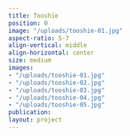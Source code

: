 ```yaml
---
title: Tooshie
position: 0
image: "/uploads/tooshie-01.jpg"
aspect-ratio: 5-7
align-vertical: middle
align-horizontal: center
size: medium
images:
- "/uploads/tooshie-01.jpg"
- "/uploads/tooshie-02.jpg"
- "/uploads/tooshie-03.jpg"
- "/uploads/tooshie-04.jpg"
- "/uploads/tooshie-05.jpg"
publication: 
layout: project
---
```


